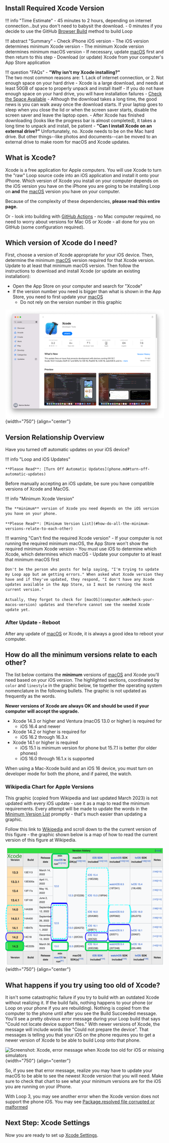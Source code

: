 ## Install Required Xcode Version

!!! info "Time Estimate"
    - 45 minutes to 2 hours, depending on internet connection...but you don't need to babysit the download.
    - 0 minutes if you decide to use the GitHub [Browser Build](../gh-actions/gh-overview.md) method to build Loop

!!! abstract "Summary"
    - Check iPhone iOS version
        - The iOS version determines minimum Xcode version
        - The minimum Xcode version determines minimum macOS version
        - If necessary, update [macOS](computer.md#check-your-macos-version) first and then return to this step
    - Download (or update) Xcode from your computer's App Store application

!!! question "FAQs"
    - **"Why isn't my Xcode installing?"**  
    The two most common reasons are:
        1. Lack of internet connection, or
        2. Not enough space on your hard drive
            - Xcode is a large download, and needs at least 50GB of space to properly unpack and install itself
            - If you do not have enough space on your hard drive, you will have installation failures
            - [Check the Space Available](computer.md#check-the-space-available)
            - Although the download takes a long time, the good news is you can walk away once the download starts. If your laptop goes to sleep when you close the lid or when the screen saver starts, disable the screen saver and leave the laptop open.
            - After Xcode has finished downloading (looks like the progress bar is almost completed), it takes a long time to unpack and install, be patient
    - **"Can I install Xcode on an external drive?"**
    Unfortunately, no. Xcode needs to be on the Mac hard drive. But other things--like photos and documents--can be moved to an external drive to make room for macOS and Xcode updates.

## What is Xcode?

Xcode is a free application for Apple computers. You will use Xcode to turn the "raw" Loop source code into an iOS application and install it onto your iPhone. 
Which version of Xcode you install on your computer depends on the iOS version you have on the iPhone you are going to be installing Loop on **and** the [macOS](computer.md#check-your-macos-version) version you have on your computer. 

Because of the complexity of these dependencies, **please read this entire page.**

Or - look into building with [GitHub Actions](../gh-actions/gh-overview.md) - no Mac computer required, no need to worry about versions for Mac OS or Xcode - all done for you on GitHub (some configuration required).

## Which version of Xcode do I need?

First, choose a version of Xcode appropriate for your iOS device. Then, determine the minimum [macOS](computer.md#check-your-macos-version) version required for that Xcode version. Update to at least that minimum macOS version. Then follow the instructions to download and install Xcode (or update an existing installation):

- Open the App Store on your computer and search for "Xcode"
- If the version number you need is bigger than what is shown in the App Store, you need to first update your [macOS](computer.md#check-your-macos-version)
    - Do not rely on the version number in this graphic

![Screenshot: App Store search for Xcode](img/xcode.png){width="750"}
{align="center"}

## Version Relationship Overview

Have you turned off automatic updates on your iOS device?

!!! info "Loop and iOS Updates"

    **Please Read**: [Turn Off Automatic Updates](phone.md#turn-off-automatic-updates)

Before manually accepting an iOS update, be sure you have compatible versions of Xcode and MacOS.  

!!! info "Minimum Xcode Version"

    The **minimum** version of Xcode you need depends on the iOS version you have on your phone.

    **Please Read**: [Minimum Version List](#how-do-all-the-minimum-versions-relate-to-each-other)

!!! warning "Can't find the required Xcode version"
    - If your computer is not running the required minimum macOS, the App Store won't show the required minimum Xcode version
    - You must use iOS to determine which Xcode, which determines which macOS
    - Update your computer to at least that minimum macOS first

    Don't be the person who posts for help saying, "I'm trying to update my Loop app but am getting errors." When asked what Xcode version they have and if they've updated, they respond, "I don't have any Xcode updates available in the App Store, so I must be running the most current version."

    Actually, they forgot to check for [macOS](computer.md#check-your-macos-version) updates and therefore cannot see the needed Xcode update yet.

### After Update - Reboot

After any update of [macOS](computer.md#check-your-macos-version) or Xcode, it is always a good idea to reboot your computer.

## How do all the minimum versions relate to each other?

The list below contains the **minimum** versions of [macOS](computer.md#check-your-macos-version) and Xcode you'll need based on your iOS version. The highlighted sections, coordinated by `color` and `linestyle` in the graphic below, tie together the operating system nomenclature in the following bullets. The graphic is not updated as frequently as the words.

**Newer versions of Xcode are always OK and should be used if your computer will accept the upgrade.**

* Xcode 14.3 or higher and Ventura (macOS 13.0 or higher) is required for
    * iOS 16.4 and newer
* Xcode 14.2 or higher is required for
    * iOS 16.2 through 16.3.x
* Xcode 14.1 or higher is required
    * iOS 15.1 is minimum version for phone but 15.7.1 is better (for older phones)
    * iOS 16.0 through 16.1.x is supported

When using a Mac-Xcode build and an iOS 16 device, you must turn on developer mode for both the phone, and if paired, the watch.

### Wikipedia Chart for Apple Versions

This graphic (copied from Wikipedia and last updated March 2023) is not updated with every iOS update - use it as a map to read the minimum requirements.  Every attempt will be made to update the words in the [Minimum Version List](#how-do-all-the-minimum-versions-relate-to-each-other) promptly - that's much easier than updating a graphic.

Follow this link to [Wikipedia](https://en.wikipedia.org/wiki/Xcode) and scroll down to the the current version of this figure - the graphic shown below is a map of how to read the current version of this figure at Wikipedia.

![Screenshot: Wikipedia Xcode example; Clip from Wiki with Xcode versions 13.x - 14.x showing relationship for iOS, Xcode, macOS; highlights how to read current graphic](img/xcode_vs_13-14.svg){width="750"}
{align="center"}

## What happens if you try using too old of Xcode?

It isn't some catastrophic failure if you try to build with an outdated Xcode without realizing it. If the build fails, nothing happens to your phone (or Loop on your phone if you are rebuilding).  Nothing is copied from the computer to the phone until after you see the Build Succeeded message. You'll see a pretty obvious error message during your Loop build that says "Could not locate device support files." With newer versions of Xcode, the message will include words like "Could not prepare the device". That messages is telling you that your iOS on the phone requires you to get a newer version of Xcode to be able to build Loop onto that phone.

![Screenshot: Xcode, error message when Xcode too old for iOS or missing simulators](img/device-support-files.jpg){width="750"}
{align="center"}

So, if you see that error message, realize you may have to update your macOS to be able to see the newest Xcode version that you will need. Make sure to check that chart to see what your minimum versions are for the iOS you are running on your iPhone.

With Loop 3, you may see another error when the Xcode version does not support the phone iOS. You may see [Package.resolved file corrupted or malformed](build-errors.md#packageresolved-file-corrupted-or-malformed)

## Next Step: Xcode Settings

Now you are ready to set up [Xcode Settings](xcode-settings.md).

